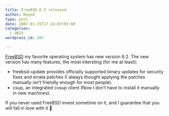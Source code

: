 ```yaml
---
title: FreeBSD 6.2 released
author: Rayed
type: post
date: 2007-01-15T17:24:07+03:00
categories:
  - UNIX
wordpress_id: 287

---
```

<p><a href="http://www.freebsd.org/">FreeBSD</a> my favorite operating system has new version 6.2. The new version has many features, the most intersting (for me at least):</p>
<ul>
<li>freebsd-update provides officially supported binary updates for security fixes and errata patches (I always thought applying the patches manually isn&#8217;t friendly enough for most people).</li>
<li>csup, an integrated cvsup client  (Now I don&#8217;t have to install it manually in new machines).</li>
</ul>
<p>If you never used FreeBSD invest sometime on it, and I guarantee that you will fall in love with it 🙂</p>
